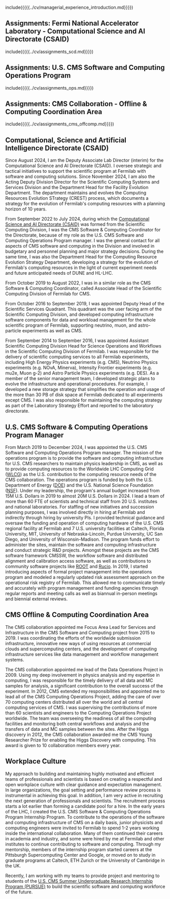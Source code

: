 include({{{{../cv/managerial_experience_introduction.md}}}})

## Assignments: Fermi National Accelerator Laboratory - Computational Science and AI Directorate (CSAID)

include({{{{../cv/assignments_scd.md}}}})

## Assignments: U.S. CMS Software and Computing Operations Program

include({{{{../cv/assignments_ops.md}}}})

## Assignments: CMS Collaboration - Offline & Computing Coordination Area

include({{{{../cv/assignments_cms_offcomp.md}}}})

## Computational, Science and Artificial Intelligence Directorate (CSAID)

Since August 2024, I am the Deputy Associate Lab Director (interim) for the Computational Science and AI Directorate (CSAID). I oversee strategic and tactical initiatives to support the scientific program at Fermilab with software and computing solutions. Since November 2024, I am also the Acting Deputy Division Director for the Scientific Computing Systems and Services Division and the Department Head for the Facility Evolution Department. The department maintains and evolves the Computing Resources Evolution STrategy (CREST) process, which documents a strategy for the evolution of Fermilab's computing resources with a planning horizon of 10 years.

From September 2022 to July 2024, during which the [Computational Science and AI Directorate (CSAID)](https://computing.fnal.gov/organization/) was formed from the Scientific Computing Division, I was the CMS Software & Computing Coordinator for the Directorate, because of my role as the U.S. CMS Software and Computing Operations Program manager. I was the general contact for all aspects of CMS software and computing in the Division and involved in budgetary and personnel planning and major strategy decisions. During the same time, I was also the Department Head for the Computing Resource Evolution Strategy Department, developing a strategy for the evolution of Fermilab's computing resources in the light of current experiment needs and future anticipated needs of DUNE and HL-LHC.

From October 2019 to August 2022, I was in a similar role as the CMS Software & Computing Coordinator, called Associate Head of the Scientific Computing Division of Fermilab for CMS.

From October 2016 to September 2019, I was appointed Deputy Head of the Scientific Services Quadrant. This quadrant was the user facing arm of the Scientific Computing Division, and developed computing infrastructure software components for data and workload management for the whole scientific program of Fermilab, supporting neutrino, muon, and astro-particle experiments as well as CMS.

From September 2014 to September 2016, I was appointed Assistant Scientific Computing Division Head for Science Operations and Workflows in the Scientific Computing Division of Fermilab. I was responsible for the delivery of scientific computing services to all Fermilab experiments, including High Energy Physics experiments (e.g. CMS), Neutrino Physics experiments (e.g. NOvA, Minerva), Intensity Frontier experiments (e.g. mu2e, Muon g-2) and Astro Particle Physics experiments (e.g. DES). As a member of the senior management team, I developed strategic plans to evolve the infrastructure and operational procedures. For example, I developed a new storage strategy that simplifies the operation and usage of the more than 30 PB of disk space at Fermilab dedicated to all experiments except CMS. I was also responsible for maintaining the computing strategy as part of the Laboratory Strategy Effort and reported to the laboratory directorate.

## U.S. CMS Software & Computing Operations Program Manager

From March 2019 to December 2024, I was appointed the U.S. CMS Software and Computing Operations Program manager. The mission of the operations program is to provide the software and computing infrastructure for U.S. CMS researchers to maintain physics leadership in CMS, as well as to provide computing resources to the Worldwide LHC Computing Grid ([WLCG](https://wlcg.web.cern.ch)) as the U.S. contribution to the computing resource needs of the CMS collaboration. The operations program is funded by both the U.S. Department of Energy ([DOE](https://www.energy.gov/science/hep/high-energy-physics)) and the U.S. National Science Foundation ([NSF](https://www.nsf.gov)). Under my leadership, the program's annual budget increased from 15M U.S. Dollars in 2019 to almost 20M U.S. Dollars in 2024. I lead a team of more than 60 FTE of scientists and technical staff from 20 U.S. institutes and national laboratories. For staffing of new initiatives and succession planning purposes, I was involved directly in hiring at Fermilab and indirectly through hiring by university PIs. I provided technical guidance and oversaw the funding and operation of computing hardware of the U.S. CMS regional facility at Fermilab and 7 U.S. university facilities at Caltech, Florida University, MIT, University of Nebraska-Lincoln, Purdue University, UC San Diego, and University of Wisconsin-Madison. The program funds effort to administer the sites, maintain the software and computing infrastructure and conduct strategic R&D projects. Amongst these projects are the CMS software framework CMSSW, the workflow software and distributed alignment and calibration access software, as well as contributions to community software projects like [ROOT](https://root.cern/) and [Rucio](https://rucio.cern.ch). In 2019, I started introducing aspects of formal project management into the operations program and modeled a regularly updated risk assessment approach on the operational risk registry of Fermilab. This allowed me to communicate timely and accurately with program management and funding agencies through regular reports and meeting calls as well as biannual in-person meetings and biennial external reviews.

## CMS Offline & Computing Coordination Area

The CMS collaboration appointed me Focus Area Lead for Services and Infrastructure in the CMS Software and Computing project from 2015 to 2019. I was coordinating the efforts of the worldwide submission infrastructure, innovative new ways of using resources at commercial clouds and supercomputing centers, and the development of computing infrastructure services like data management and workflow management systems.

The CMS collaboration appointed me lead of the Data Operations Project in 2009. Using my deep involvement in physics analysis and my expertise in computing, I was responsible for the timely delivery of all data and MC samples for analysis, a significant contribution to the overall success of the experiment. In 2012, CMS extended my responsibilities and appointed me to lead all of the CMS Computing Operations Project, adding the care of over 70 computing centers distributed all over the world and all central computing services of CMS. I was supervising the contributions of more than 60 scientists and engineers to the Computing Operations Project worldwide. The team was overseeing the readiness of all the computing facilities and monitoring both central workflows and analysis and the transfers of data and MC samples between the sites. After the Higgs discovery in 2012, the CMS collaboration awarded me the CMS Young Researcher Prize for enabling the Higgs Discovery with computing. This award is given to 10 collaboration members every year.

## Workplace Culture

My approach to building and maintaining highly motivated and efficient teams of professionals and scientists is based on creating a respectful and open workplace culture with clear guidance and expectation management. In large organizations, the goal setting and performance review process is instrumental in achieving this goal. In addition, I am very active in recruiting the next generation of professionals and scientists. The recruitment process starts a lot earlier than forming a candidate pool for a hire. In the early years of the LHC, I created the U.S. CMS Software & Computing Operations Program Internship Program. To contribute to the operations of the software and computing infrastructure of CMS on a daily basis, junior physicists and computing engineers were invited to Fermilab to spend 1-2 years working inside the international collaboration. Many of them continued their careers in academia and industry, and some were hired by me at Fermilab and other institutes to continue contributing to software and computing. Through my mentorship, members of the internship program started careers at the Pittsburgh Supercomputing Center and Google, or moved on to study in graduate programs at Caltech, ETH Zurich or the University of Cambridge in the UK.

Recently, I am working with my teams to provide project and mentoring to students of the [U.S. CMS Summer Undergraduate Research Internship Program (PURSUE)](https://sites.google.com/upr.edu/uscms-pursue/home) to build the scientific software and computing workforce of the future.